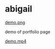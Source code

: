 # abigail

[demo.png](https://github.com/softdev1012/abigail/blob/main/demo/demo.png)





demo of portfolio page



[demo.mp4](https://github.com/softdev1012/abigail/blob/main/demo/demo.mp4)